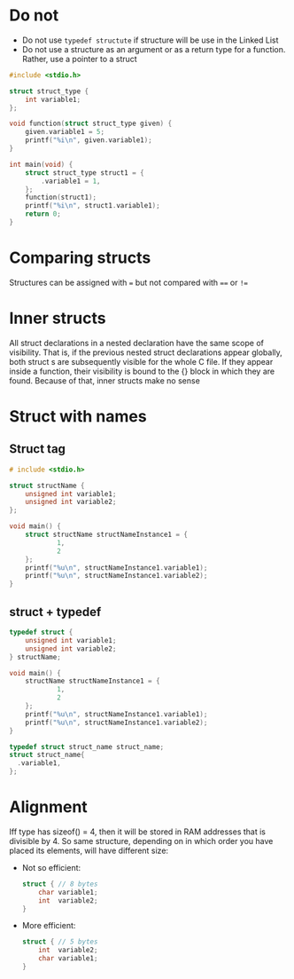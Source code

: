 #                  Do not

- Do not use `typedef structute` if structure will be use in the Linked List
- Do not use a structure as an argument or as a return type for a function. Rather, use a pointer to a struct

```C
#include <stdio.h>

struct struct_type {
    int variable1;
};

void function(struct struct_type given) {
    given.variable1 = 5;
    printf("%i\n", given.variable1);
}

int main(void) {
    struct struct_type struct1 = {
        .variable1 = 1,
    };
    function(struct1);
    printf("%i\n", struct1.variable1);
    return 0;
}
```









#                  Comparing structs

Structures can be assigned with `=` but not compared with `==` or `!=`









#                  Inner structs

All struct declarations in a nested declaration have the same scope of visibility. That is, if the previous nested struct declarations appear globally, both struct s are subsequently visible for the whole C file. If they appear inside a function, their visibility is bound to the {} block in which they are found. Because of that, inner structs make no sense










#                  Struct with names

##                 Struct tag

```C
# include <stdio.h>

struct structName {
    unsigned int variable1;
    unsigned int variable2;
};

void main() {
    struct structName structNameInstance1 = {
            1,
            2
    };
    printf("%u\n", structNameInstance1.variable1);
    printf("%u\n", structNameInstance1.variable2);
}
```





##                 struct + typedef

```C
typedef struct {
    unsigned int variable1;
    unsigned int variable2;
} structName;

void main() {
    structName structNameInstance1 = {
            1,
            2
    };
    printf("%u\n", structNameInstance1.variable1);
    printf("%u\n", structNameInstance1.variable2);
}
```

```C
typedef struct struct_name struct_name;
struct struct_name{
  .variable1,
};
```








#                  Alignment

Iff type has sizeof() = 4, then it will be stored in RAM addresses that is divisible by 4. So same structure, depending on in which order you have placed its elements, will have different size:
- Not so efficient:
    ```C
    struct { // 8 bytes
        char variable1;
        int  variable2;
    }
    ```
- More efficient:
    ```C
    struct { // 5 bytes
        int  variable2;
        char variable1;
    }
    ```
